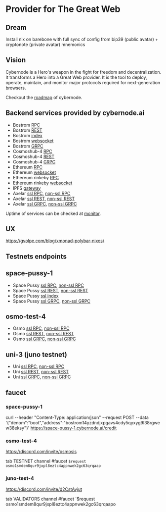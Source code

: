 # Provider for The Great Web

## Dream

Install nix on barebone with full sync of config from bip39 (public avatar) + cryptonote (private avatar) mnemonics

## Vision

Cybernode is a Hero's weapon in the fight for freedom and decentralization. It transforms a Hero into a Great Web provider. It is the tool to deploy, operate, maintain, and monitor major protocols required for next-generation browsers.

Checkout the [roadmap](./roadmap.md) of cybernode.

## Backend services provided by cybernode.ai

- Bostrom [RPC](https://rpc.bostrom.cybernode.ai:443)
- Bostrom [REST](https://lcd.bostrom.cybernode.ai:443)
- Bostrom [index](https://index.bostrom.cybernode.ai)
- Bostrom [websocket](wss://rpc.bostrom.cybernode.ai/websocket)
- Bostrom [GRPC](https://grpc.bostrom.cybernode.ai:1443)
- Cosmoshub-4 [RPC](https://rpc.cosmoshub-4.cybernode.ai:443)
- Cosmoshub-4 [REST](https://lcd.cosmoshub-4.cybernode.ai)
- Cosmoshub-4 [GRPC](https://grpc.cosmoshub-4.cybernode.ai:1443)
- Ethereum [RPC](https://rpc.ethereum.cybernode.ai)
- Ethereum [websocket](wss://ws.ethereum.cybernode.ai)
- Ethereum rinkeby [RPC](https://rpc-rinkeby.ethereum.cybernode.ai)
- Ethereum rinkeby [websocket](wss://ws-rinkeby.ethereum.cybernode.ai)
- IPFS [gateway](https://gateway.ipfs.cybernode.ai)
- Axelar [ssl RPC](https://rpc.axelar-dojo-1.cybernode.ai:443), [non-ssl RPC](http://rpc.axelar-dojo-1.cybernode.ai:26657)
- Axelar [ssl REST](https://lcd.axelar-dojo-1.cybernode.ai:443), [non-ssl REST](http://lcd.axelar-dojo-1.cybernode.ai:26317)
- Axelar [ssl GRPC](https://grpc.axelar-dojo-1.cybernode.ai:1443), [non-ssl GRPC](http://grpc.axelar-dojo-1.cybernode.ai:26090)

Uptime of services can be checked at [monitor](https://cybernode.ai).


## UX
https://gvolpe.com/blog/xmonad-polybar-nixos/

## Testnets endpoints
## space-pussy-1

- Space Pussy [ssl RPC](https://rpc.space-pussy-1.cybernode.ai:443), [non-ssl RPC](http://rpc.space-pussy-1.cybernode.ai:26657)
- Space Pussy [ssl REST](https://lcd.space-pussy-1.cybernode.ai:443/swagger/), [non-ssl REST](http://lcd.space-pussy-1.cybernode.ai:26317/swagger/)
- Space Pussy [ssl index](https://index.space-pussy-1.cybernode.ai:443)
- Space Pussy [ssl GRPC](https://grpc.space-pussy-1.cybernode.ai:1443), [non-ssl GRPC](http://grpc.space-pussy-1.cybernode.ai:26090)

## osmo-test-4

- Osmo [ssl RPC](https://rpc.osmo-test-4.cybernode.ai:443), [non-ssl RPC](http://rpc.osmo-test-4.cybernode.ai:26657)
- Osmo [ssl REST](https://lcd.osmo-test-4.cybernode.ai:443/swagger/), [non-ssl REST](http://lcd.osmo-test-4.cybernode.ai:26317/swagger/)
- Osmo [ssl GRPC](https://grpc.osmo-test-4.cybernode.ai:1443), [non-ssl GRPC](http://grpc.osmo-test-4.cybernode.ai:26090)

## uni-3 (juno testnet)

- Uni [ssl RPC](https://rpc.uni-3.cybernode.ai:443), [non-ssl RPC](http://rpc.uni-3.cybernode.ai:26657)
- Uni [ssl REST](https://lcd.uni-3.cybernode.ai:443), [non-ssl REST](http://lcd.uni-3.cybernode.ai:26317)
- Uni [ssl GRPC](https://grpc.uni-3.cybernode.ai:1443), [non-ssl GRPC](http://grpc.uni-3.cybernode.ai:26090)

## faucet

### space-pussy-1

curl --header "Content-Type: application/json"   --request POST   --data '{"denom":"boot","address":"bostrom14yzdndjxpgavs4cdy5qyxyg9l38rgwew38eksy"}'   https://space-pussy-1.cybernode.ai/credit

### osmo-test-4

https://discord.com/invite/osmosis

tab TESTNET channel #faucet `$request osmo1smdem8qur9jxpl8eztc4appnwek2gc63qrqaap`

### juno-test-4

https://discord.com/invite/d2CstAyjut

tab VALIDATORS channel #faucet `$request osmo1smdem8qur9jxpl8eztc4appnwek2gc63qrqaapo
